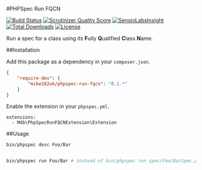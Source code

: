 #PHPSpec Run FQCN

[![Build Status](https://img.shields.io/travis/mike182uk/phpspec-run-fqcn.svg?style=flat-square)](http://travis-ci.org/mike182uk/phpspec-run-fqcn)
[![Scrutinizer Quality Score](https://img.shields.io/scrutinizer/g/mike182uk/phpspec-run-fqcn.svg?style=flat-square)](https://scrutinizer-ci.com/g/mike182uk/phpspec-run-fqcn/)
[![SensioLabsInsight](https://insight.sensiolabs.com/projects/f2ef69ca-7903-43db-ac49-14108e067162/mini.png)](https://insight.sensiolabs.com/projects/f2ef69ca-7903-43db-ac49-14108e067162)
[![Total Downloads](https://img.shields.io/packagist/dt/mike182uk/phpspec-run-fqcn.svg?style=flat-square)](https://packagist.org/packages/mike182uk/phpspec-run-fqcn)
[![License](https://img.shields.io/github/license/mike182uk/phpspec-run-fqcn.svg?style=flat-square)](https://packagist.org/packages/mike182uk/phpspec-run-fqcn)

Run a spec for a class using its **F**ully **Q**ualified **C**lass **N**ame.

##Installation

Add this package as a dependency in your `composer.json`.

```json
{
    "require-dev": {
        "mike182uk/phpspec-run-fqcn": "0.1.*"
    }
}
```

Enable the extension in your `phpspec.yml`.

```
extensions:
  - Mdb\PhpSpecRunFQCNExtension\Extension
```

##Usage

```bash
bin/phpspec desc Foo/Bar


bin/phpspec run Foo/Bar # instead of bin/phpspec run spec/Foo/BarSpec.php
```
